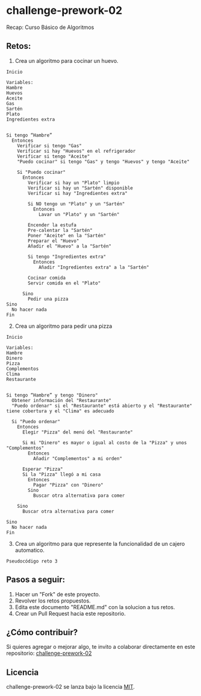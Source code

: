# challenge-prework-02
Recap: Curso Básico de Algoritmos

## Retos:

1. Crea un algoritmo para cocinar un huevo.

```
Inicio

Variables:
Hambre
Huevos
Aceite
Gas
Sartén
Plato
Ingredientes extra


Si tengo “Hambre”
  Entonces
    Verificar si tengo "Gas"
    Verificar si hay "Huevos" en el refrigerador
    Verificar si tengo "Aceite"
    "Puedo cocinar" si tengo "Gas" y tengo "Huevos" y tengo "Aceite"

    Si "Puedo cocinar"
      Entonces      
        Verificar si hay un "Plato" limpio
        Verificar si hay un "Sartén" disponible
        Verificar si hay "Ingredientes extra"

        Si NO tengo un "Plato" y un "Sartén"
          Entonces
            Lavar un "Plato" y un "Sartén"
        
        Encender la estufa
        Pre-calentar la "Sartén"
        Poner "Aceite" en la "Sartén"    
        Preparar el "Huevo"
        Añadir el "Huevo" a la "Sartén"

        Si tengo "Ingredientes extra"
          Entonces
            Añadir "Ingredientes extra" a la "Sartén"
            
        Cocinar comida
        Servir comida en el "Plato"      
        
      Sino
        Pedir una pizza
Sino
  No hacer nada
Fin
```

2. Crea un algoritmo para pedir una pizza

```
Inicio

Variables:
Hambre
Dinero
Pizza
Complementos
Clima
Restaurante


Si tengo “Hambre” y tengo "Dinero"
  Obtener información del "Restaurante"
  "Puedo ordenar" si el "Restaurante" está abierto y el "Restaurante" tiene cobertura y el "Clima" es adecuado
  
  Si "Puedo ordenar"
    Entonces
      Elegir "Pizza" del menú del "Restaurante"

      Si mi "Dinero" es mayor o igual al costo de la "Pizza" y unos "Complementos"
        Entonces
          Añadir "Complementos" a mi orden"

      Esperar "Pizza"
      Si la "Pizza" llegó a mi casa
        Entonces 
          Pagar "Pizza" con "Dinero"
        Sino
          Buscar otra alternativa para comer
    
    Sino
      Buscar otra alternativa para comer

Sino
  No hacer nada
Fin
```

3. Crea un algoritmo para que represente la funcionalidad de un cajero automatico.

```
Pseudocódigo reto 3
```

## Pasos a seguir:

1. Hacer un "Fork" de este proyecto.
2. Revolver los retos propuestos.
3. Edita este documento "README.md" con la solucion a tus retos.
4. Crear un Pull Request hacia este repositorio.

## ¿Cómo contribuir?

Si quieres agregar o mejorar algo, te invito a colaborar directamente en este repositorio: [challenge-prework-02](https://github.com/platzimaster/challenge-prework-01/)

## Licencia

challenge-prework-02 se lanza bajo la licencia [MIT](https://opensource.org/licenses/MIT).
